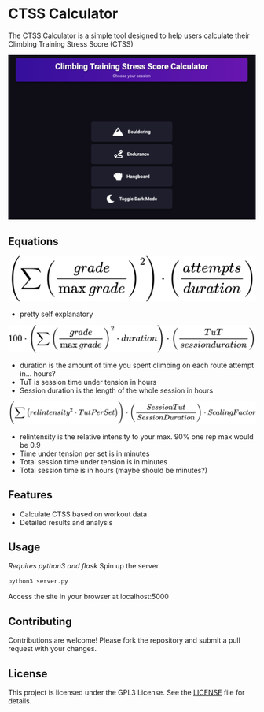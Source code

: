 # CTSS Calculator

The CTSS Calculator is a simple tool designed to help users calculate their Climbing Training Stress Score (CTSS)

![CTSS Calculator Preview](static/preview.png)

## Equations

![boulder formula](static/boulder.svg)
- pretty self explanatory

![endurance formula](static/endurance.svg)
- duration is the amount of time you spent climbing on each route attempt in... hours?
- TuT is session time under tension in hours
- Session duration is the length of the whole session in hours


![hangboard formula](static/hangboard.svg)
- relintensity is the relative intensity to your max. 90% one rep max would be 0.9
- Time under tension per set is in minutes
- Total session time under tension is in minutes
- Total session time is in hours (maybe should be minutes?)

## Features

- Calculate CTSS based on workout data
- Detailed results and analysis

## Usage

*Requires python3 and flask*
Spin up the server
```sh
python3 server.py
```

Access the site in your browser at localhost:5000

## Contributing

Contributions are welcome! Please fork the repository and submit a pull request with your changes.

## License

This project is licensed under the GPL3 License. See the [LICENSE](LICENSE) file for details.
